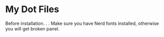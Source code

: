 # My Dot Files

Before installation. . .
Make sure you have Nerd fonts installed, otherwise you will get broken panel.
